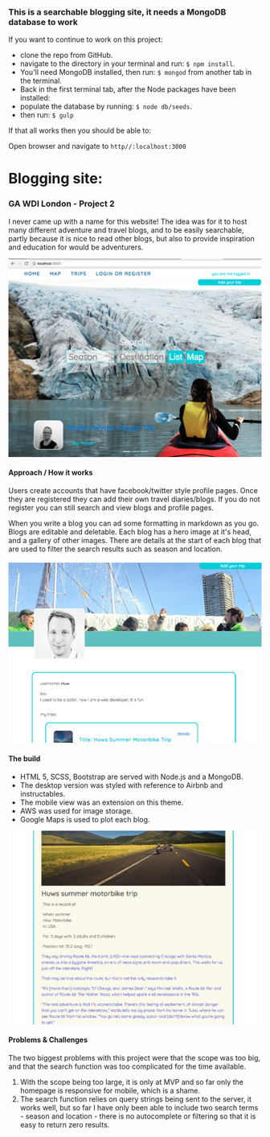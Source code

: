 

### This is a searchable blogging site, it needs a MongoDB database to work

If you want to continue to work on this project:

* clone the repo from GitHub.
* navigate to the directory in your terminal and run: `$ npm install`.
* You'll need MongoDB installed, then run: `$ mongod` from another tab in the terminal.
* Back in the first terminal tab, after the Node packages have been installed:
* populate the database by running: `$ node db/seeds`.
* then run: `$ gulp`

If that all works then you should be able to:

Open browser and navigate to `http//:localhost:3000`



# Blogging site:

### GA WDI London - Project 2

I never came up with a name for this website! The idea was for it to host many different adventure and travel blogs, and to be easily searchable, partly because it is nice to read other blogs, but also to provide inspiration and education for would be adventurers.

![Homepage](./src/images/blog-readme-1.png)


#### Approach / How it works

Users create accounts that have facebook/twitter style profile pages. Once they are registered they can add their own travel diaries/blogs. If you do not register you can still search and view blogs and profile pages.

When you write a blog you can ad some formatting in markdown as you go. Blogs are editable and deletable. Each blog has a hero image at it's head, and a gallery of other images. There are details at the start of each blog that are used to filter the search results such as season and location.

![profile](./src/images/blog-readme-2.png)


#### The build

* HTML 5, SCSS, Bootstrap are served with Node.js and a MongoDB.
* The desktop version was styled with reference to Airbnb and instructables.
* The mobile view was an extension on this theme.
* AWS was used for image storage.
* Google Maps is used to plot each blog.

![blog](./src/images/blog-readme-3.png)


#### Problems & Challenges

The two biggest problems with this project were that the scope was too big, and that the search function was too complicated for the time available.

1. With the scope being too large, it is only at MVP and so far only the homepage is responsive for mobile, which is a shame.
2. The search function relies on query strings being sent to the server, it works well, but so far I have only been able to include two search terms - season and location - there is no autocomplete or filtering so that it is easy to return zero results.
